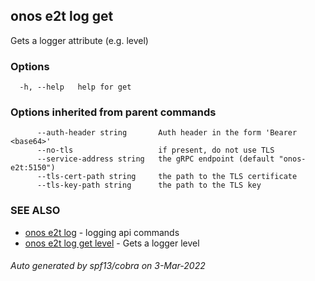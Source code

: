 ## onos e2t log get

Gets a logger attribute (e.g. level)

### Options

```
  -h, --help   help for get
```

### Options inherited from parent commands

```
      --auth-header string       Auth header in the form 'Bearer <base64>'
      --no-tls                   if present, do not use TLS
      --service-address string   the gRPC endpoint (default "onos-e2t:5150")
      --tls-cert-path string     the path to the TLS certificate
      --tls-key-path string      the path to the TLS key
```

### SEE ALSO

* [onos e2t log](onos_e2t_log.md)	 - logging api commands
* [onos e2t log get level](onos_e2t_log_get_level.md)	 - Gets a logger level

###### Auto generated by spf13/cobra on 3-Mar-2022
